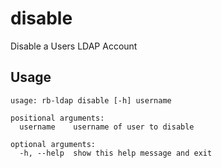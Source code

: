 # disable

Disable a Users LDAP Account

## Usage

```
usage: rb-ldap disable [-h] username

positional arguments:
  username    username of user to disable

optional arguments:
  -h, --help  show this help message and exit

```
